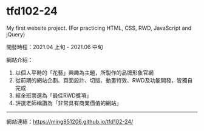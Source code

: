 # tfd102-24
My first website project. (For practicing HTML, CSS, RWD, JavaScript and  jQuery) 

開發時程：2021.04 上旬 - 2021.06 中旬

網站介紹：
1. 以個人平時的「花藝」興趣為主題，所製作的品牌形象官網
2. 從前期的網站企劃、頁面設計、切版、動畫特效、RWD及功能開發，皆獨自完成
3. 經全班票選為「最佳RWD獎項」
4. 評選老師稱讚為「非常具有商業價值的網站」

------------------------------------------------------------------------------

網站連結：https://ming851206.github.io/tfd102-24/

